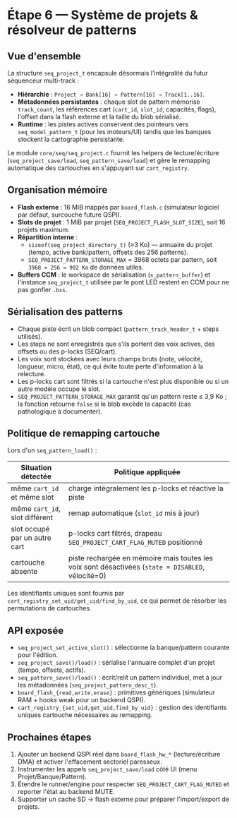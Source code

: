 # Étape 6 — Système de projets & résolveur de patterns

## Vue d'ensemble
La structure `seq_project_t` encapsule désormais l'intégralité du futur séquenceur multi-track :

- **Hiérarchie** : `Project → Bank[16] → Pattern[16] → Track[1..16]`.
- **Métadonnées persistantes** : chaque slot de pattern mémorise `track_count`, les références cart (`cart_id`, `slot_id`, capacités, flags), l'offset dans la flash externe et la taille du blob sérialisé.
- **Runtime** : les pistes actives conservent des pointeurs vers `seq_model_pattern_t` (pour les moteurs/UI) tandis que les banques stockent la cartographie persistante.

Le module `core/seq/seq_project.c` fournit les helpers de lecture/écriture (`seq_project_save/load`, `seq_pattern_save/load`) et gère le remapping automatique des cartouches en s'appuyant sur `cart_registry`.

## Organisation mémoire
- **Flash externe** : 16 MiB mappés par `board_flash.c` (simulateur logiciel par défaut, surcouche future QSPI).
- **Slots de projet** : 1 MiB par projet (`SEQ_PROJECT_FLASH_SLOT_SIZE`), soit 16 projets maximum.
- **Répartition interne** :
  - `sizeof(seq_project_directory_t)` (≈3 Ko) — annuaire du projet (tempo, active bank/pattern, offsets des 256 patterns).
  - `SEQ_PROJECT_PATTERN_STORAGE_MAX` = 3968 octets par pattern, soit `3968 × 256 ≈ 992 Ko` de données utiles.
- **Buffers CCM** : le workspace de sérialisation (`s_pattern_buffer`) et l'instance `seq_project_t` utilisée par le pont LED restent en CCM pour ne pas gonfler `.bss`.

## Sérialisation des patterns
- Chaque piste écrit un blob compact (`pattern_track_header_t` + steps utilisés).
- Les steps ne sont enregistrés que s'ils portent des voix actives, des offsets ou des p-locks (SEQ/cart).
- Les voix sont stockées avec leurs champs bruts (note, vélocité, longueur, micro, état), ce qui évite toute perte d'information à la relecture.
- Les p-locks cart sont filtrés si la cartouche n'est plus disponible ou si un autre modèle occupe le slot.
- `SEQ_PROJECT_PATTERN_STORAGE_MAX` garantit qu'un pattern reste ≤ 3,9 Ko ; la fonction retourne `false` si le blob excède la capacité (cas pathologique à documenter).

## Politique de remapping cartouche
Lors d'un `seq_pattern_load()` :

| Situation détectée | Politique appliquée |
| --- | --- |
| même `cart_id` et même slot | charge intégralement les p-locks et réactive la piste |
| même `cart_id`, slot différent | remap automatique (`slot_id` mis à jour) |
| slot occupé par un autre cart | p-locks cart filtrés, drapeau `SEQ_PROJECT_CART_FLAG_MUTED` positionné |
| cartouche absente | piste rechargée en mémoire mais toutes les voix sont désactivées (`state = DISABLED`, vélocité=0) |

Les identifiants uniques sont fournis par `cart_registry_set_uid/get_uid/find_by_uid`, ce qui permet de résorber les permutations de cartouches.

## API exposée
- `seq_project_set_active_slot()` : sélectionne la banque/pattern courante pour l'édition.
- `seq_project_save()/load()` : sérialise l'annuaire complet d'un projet (tempo, offsets, actifs).
- `seq_pattern_save()/load()` : écrit/relit un pattern individuel, met à jour les métadonnées (`seq_project_pattern_desc_t`).
- `board_flash_{read,write,erase}` : primitives génériques (simulateur RAM + hooks weak pour un backend QSPI).
- `cart_registry_{set_uid,get_uid,find_by_uid}` : gestion des identifiants uniques cartouche nécessaires au remapping.

## Prochaines étapes
1. Ajouter un backend QSPI réel dans `board_flash_hw_*` (lecture/écriture DMA) et activer l'effacement sectoriel paresseux.
2. Instrumenter les appels `seq_project_save/load` côté UI (menu Projet/Banque/Pattern).
3. Étendre le runner/engine pour respecter `SEQ_PROJECT_CART_FLAG_MUTED` et reporter l'état au backend MUTE.
4. Supporter un cache SD → flash externe pour préparer l'import/export de projets.
